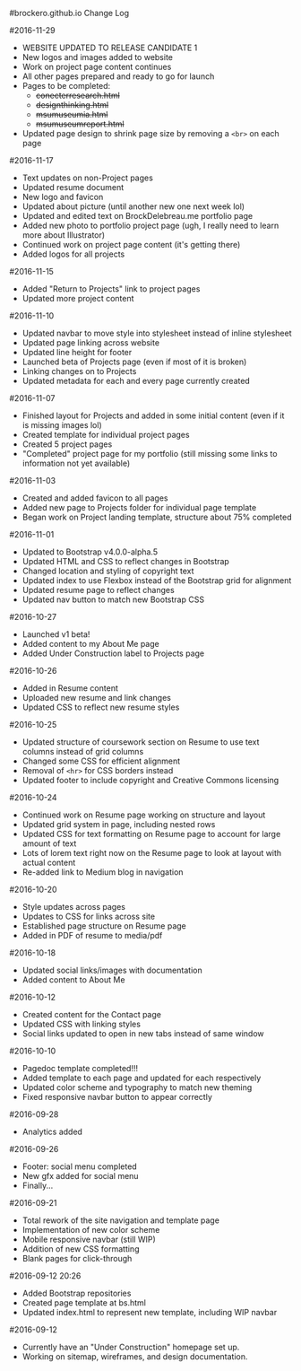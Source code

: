 #brockero.github.io Change Log

#2016-11-29
- WEBSITE UPDATED TO RELEASE CANDIDATE 1
- New logos and images added to website
- Work on project page content continues
- All other pages prepared and ready to go for launch
- Pages to be completed:
  - ~~conecterresearch.html~~
  - ~~designthinking.html~~
  - ~~msumuseumia.html~~
  - ~~msumuseumreport.html~~
- Updated page design to shrink page size by removing a `<br>` on each page

#2016-11-17
- Text updates on non-Project pages
- Updated resume document
- New logo and favicon
- Updated about picture (until another new one next week lol)
- Updated and edited text on BrockDelebreau.me portfolio page
- Added new photo to portfolio project page (ugh, I really need to learn more about Illustrator)
- Continued work on project page content (it's getting there)
- Added logos for all projects

#2016-11-15
- Added "Return to Projects" link to project pages
- Updated more project content

#2016-11-10
- Updated navbar to move style into stylesheet instead of inline stylesheet
- Updated page linking across website
- Updated line height for footer
- Launched beta of Projects page (even if most of it is broken)
- Linking changes on to Projects
- Updated metadata for each and every page currently created

#2016-11-07
- Finished layout for Projects and added in some initial content (even if it is missing images lol)
- Created template for individual project pages
- Created 5 project pages
- "Completed" project page for my portfolio (still missing some links to information not yet available)

#2016-11-03
- Created and added favicon to all pages
- Added new page to Projects folder for individual page template
- Began work on Project landing template, structure about 75% completed

#2016-11-01
- Updated to Bootstrap v4.0.0-alpha.5
- Updated HTML and CSS to reflect changes in Bootstrap
- Changed location and styling of copyright text
- Updated index to use Flexbox instead of the Bootstrap grid for alignment
- Updated resume page to reflect changes
- Updated nav button to match new Bootstrap CSS

#2016-10-27
- Launched v1 beta!
- Added content to my About Me page
- Added Under Construction label to Projects page

#2016-10-26
- Added in Resume content
- Uploaded new resume and link changes
- Updated CSS to reflect new resume styles

#2016-10-25
- Updated structure of coursework section on Resume to use text columns instead of grid columns
- Changed some CSS for efficient alignment
- Removal of `<hr>` for CSS borders instead
- Updated footer to include copyright and Creative Commons licensing

#2016-10-24
- Continued work on Resume page working on structure and layout
- Updated grid system in page, including nested rows
- Updated CSS for text formatting on Resume page to account for large amount of text
- Lots of lorem text right now on the Resume page to look at layout with actual content
- Re-added link to Medium blog in navigation

#2016-10-20
- Style updates across pages
- Updates to CSS for links across site
- Established page structure on Resume page
- Added in PDF of resume to media/pdf

#2016-10-18
- Updated social links/images with documentation
- Added content to About Me

#2016-10-12
- Created content for the Contact page
- Updated CSS with linking styles
- Social links updated to open in new tabs instead of same window

#2016-10-10
- Pagedoc template completed!!!
- Added template to each page and updated for each respectively
- Updated color scheme and typography to match new theming
- Fixed responsive navbar button to appear correctly

#2016-09-28
- Analytics added

#2016-09-26
- Footer: social menu completed
- New gfx added for social menu
- Finally...

#2016-09-21
- Total rework of the site navigation and template page
- Implementation of new color scheme
- Mobile responsive navbar (still WIP)
- Addition of new CSS formatting
- Blank pages for click-through

#2016-09-12 20:26
- Added Bootstrap repositories
- Created page template at bs.html
- Updated index.html to represent new template, including WIP navbar

#2016-09-12
- Currently have an "Under Construction" homepage set up.
- Working on sitemap, wireframes, and design documentation.
